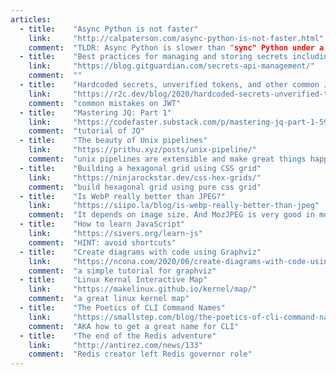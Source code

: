 ```yaml
---
articles:
  - title:    "Async Python is not faster"
    link:     "http://calpaterson.com/async-python-is-not-faster.html"
    comment:  "TLDR: Async Python is slower than "sync" Python under a realistic benchmark. A bigger worry is that async frameworks go a bit wobbly under load."
  - title:    "Best practices for managing and storing secrets including API keys and other credentials [2020]"
    link:     "https://blog.gitguardian.com/secrets-api-management/"
    comment:  ""
  - title:    "Hardcoded secrets, unverified tokens, and other common JWT mistakes"
    link:     "https://r2c.dev/blog/2020/hardcoded-secrets-unverified-tokens-and-other-common-jwt-mistakes/"
    comment:  "common mistakes on JWT"
  - title:    "Mastering JQ: Part 1"
    link:     "https://codefaster.substack.com/p/mastering-jq-part-1-59c"
    comment:  "tutorial of JQ"
  - title:    "The beauty of Unix pipelines"
    link:     "https://prithu.xyz/posts/unix-pipeline/"
    comment:  "unix pipelines are extensible and make great things happen. that is why it is so beautiful"
  - title:    "Building a hexagonal grid using CSS grid"
    link:     "https://ninjarockstar.dev/css-hex-grids/"
    comment:  "build hexagonal grid using pure css grid"
  - title:    "Is WebP really better than JPEG?"
    link:     "https://siipo.la/blog/is-webp-really-better-than-jpeg"
    comment:  "It depends on image size. And MozJPEG is very good in most cases."
  - title:    "How to learn JavaScript"
    link:     "https://sivers.org/learn-js"
    comment:  "HINT: avoid shortcuts"
  - title:    "Create diagrams with code using Graphviz"
    link:     "https://ncona.com/2020/06/create-diagrams-with-code-using-graphviz/"
    comment:  "a simple tutorial for graphviz"
  - title:    "Linux Kernal Interactive Map"
    link:     "https://makelinux.github.io/kernel/map/"
    comment:  "a great linux kernel map"
  - title:    "The Poetics of CLI Command Names"
    link:     "https://smallstep.com/blog/the-poetics-of-cli-command-names/"
    comment:  "AKA how to get a great name for CLI"
  - title:    "The end of the Redis adventure"
    link:     "http://antirez.com/news/133"
    comment:  "Redis creator left Redis governor role"
---
```

